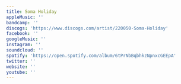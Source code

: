 ```yaml
---
title: Soma Holiday
appleMusic: ''
bandcamp: ''
discogs: 'https://www.discogs.com/artist/220050-Soma-Holiday'
facebook: ''
googleMusic: ''
instagram: ''
soundcloud: ''
spotify: 'https://open.spotify.com/album/6tPrNbBqbhkzNpnxcGEEpA'
twitter: ''
website: ''
youtube: ''
---
```

